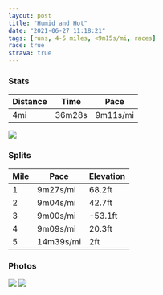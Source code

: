```yaml
---
layout: post
title: "Humid and Hot"
date: "2021-06-27 11:18:21"
tags: [runs, 4-5 miles, <9m15s/mi, races]
race: true
strava: true
---
```


### Stats

| Distance | Time | Pace |
|----------|------|------|
|4mi|36m28s|9m11s/mi|

<img src='https://maps.googleapis.com/maps/api/staticmap?maptype=roadmap&path=enc:ku~wFtyhbM?TQf@c@j@Mh@Sd@WzAY\AJs@lBIPIHMn@a@hAe@|@FXHFAFQZQd@[n@IFm@|A[^H`@If@DJBAERc@`AK`@c@v@G`@BPGn@@DHJRjAEj@DzBu@hC[h@Md@OZMj@a@~@Kl@Y|@O|@@^Jl@An@c@~A@`AG`@Uj@Id@MRy@x@[dAY^Q^AXSj@O`A?RGTGrCKVK|@@\F\j@x@NNNJZJT?ZBDAl@o@Nc@VuBNg@\i@ZOx@IZAp@DrAm@^Kj@Bn@P|@|@b@p@VZR\Pr@Jr@@h@DRn@tA^V`@F`A\TXXd@\z@ZxBb@rAV`@RLh@z@VXVBt@j@t@\JP^JZPTB\JZP^Nn@x@VRVh@V^N^^vATP\Rr@PfACpALHFp@L`@\LPDTj@pAX|ARv@FDb@dAdA~Av@x@H@PJTRxA`Az@P^B`@Kb@CRKbAWl@Yp@M\?\ItA^\Vh@j@b@PVRr@x@Xj@`@f@N\Nj@Xl@VZ^\p@XPA`A?b@G\?VCN?p@\l@^l@t@n@h@Z|@r@hApApAC@HRZJ`@l@HTZNPNdAlBl@t@b@dAnA~Bl@^XXz@LnA@n@Kx@EVBXAj@MXB\Cd@Bb@JRLNJ\d@Xf@Nz@NhAX|@V\v@b@LDlAt@VHZBTLb@^\Nj@F\Hz@j@r@RLFXVfA`BX^PP\n@JXj@p@p@jAf@\R^\Zn@|@|@h@n@Ld@Ah@If@[^KPWPMfAaCVUb@M^Dn@\RP@DTNh@iAPgA@c@BIBCMF?NId@BTFPD`@ANAFUV?BNJR\f@@BD_AJm@SCB?D?DBB&key=AIzaSyC1MId7bFpkLXNAaYhBSTb8jLyiSqzbDtM&size=800x800&markers=color:yellow|label:S|40.79462,-73.94219&markers=color:green|label:F|40.766949999999994,-73.9792300000001'>

### Splits

| Mile | Pace | Elevation |
|------|------|-----------|
|1|9m27s/mi|68.2ft|
|2|9m04s/mi|42.7ft|
|3|9m00s/mi|-53.1ft|
|4|9m09s/mi|20.3ft|
|5|14m39s/mi|2ft|

### Photos
<img src='https://dgtzuqphqg23d.cloudfront.net/LttOMUk7g7LsEsfn-J6Ffs5OKHb6yw1zGmI017Yjx-k-576x768.jpg'>

<img src='https://dgtzuqphqg23d.cloudfront.net/xz91iGFFHa38HvUzJdOV0fMreVG_0b2z4JV5Xner6yE-576x768.jpg'>
